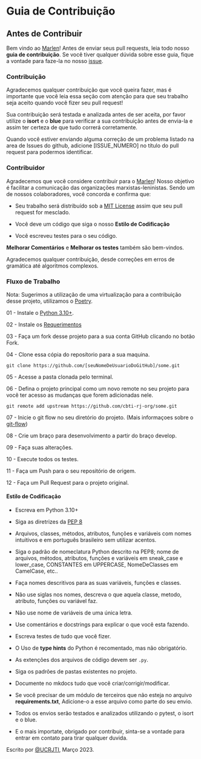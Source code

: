# Guia de Contribuição

## Antes de Contribuir

Bem vindo ao [Marlen](https://github.com/cbti-rj-org/marlen)! Antes de enviar seus pull requests, leia todo nosso **guia de contribuição**. Se você tiver qualquer dúvida sobre esse guia, fique a vontade para faze-la no nosso [issue](https://github.com/cbti-rj-org/marlen/issues/new).

### Contribuição

Agradecemos qualquer contribuição que você queira fazer, mas é importante que você leia essa seção com atenção para que seu trabalho seja aceito quando você fizer seu pull request!

Sua contribuição será testada e analizada antes de ser aceita, por favor utilize o **isort** e o **blue** para verificar a sua contribuição antes de envia-la e assim ter certeza de que tudo correrá corretamente.

Quando você estiver enviando alguma correção de um problema listado na area de Issues do github, adicione [ISSUE_NUMERO] no título do pull request para podermos identificar.

### Contribuidor

Agradecemos que você considere contribuir para o [Marlen](https://github.com/cbti-rj-org/marlen)! Nosso objetivo é facilitar a comunicação das organizações marxistas-leninistas. Sendo um de nossos colaboradores, você concorda e confirma que:

- Seu trabalho será distribuído sob a [MIT License](LICENSE.md) assim que seu pull request for mesclado.

- Você deve um código que siga o nosso **Estilo de Codificação**

- Você escreveu testes para o seu código.

**Melhorar Comentários** e **Melhorar os testes** também são bem-vindos.

Agradecemos qualquer contribuição, desde correções em erros de gramática até algoritmos complexos.

### Fluxo de Trabalho
 Nota: Sugerimos a utilização de uma virtualização para a contribuição desse projeto, utilizamos o [Poetry](https://python-poetry.org/).

 01 - Instale o [Python 3.10+](https://www.python.org/downloads/).

 02 - Instale os [Requerimentos](requirements.txt)

 03 - Faça um fork desse projeto para a sua conta GitHub clicando no botão Fork.

 04 - Clone essa cópia do reposítorio para a sua maquina.

 ```
 git clone https://github.com/[seuNomeDeUsuarioDoGitHub]/some.git
 ```

 05 - Acesse a pasta clonada pelo terminal.

 06 - Defina o projeto principal como um novo remote no seu projeto para você ter acesso as mudanças que forem adicionadas nele.

 ```
 git remote add upstream https://github.com/cbti-rj-org/some.git
 ```

 07 - Inicie o git flow no seu diretório do projeto. (Mais informaçoes sobre o [git-flow](https://medium.com/@lariodiniz/tutorial-git-com-git-flow-476ad906c8ae))

 08 - Crie um braço para desenvolvimento a partir do braço develop.

 09 - Faça suas alterações.

 10 - Execute todos os testes.

 11 - Faça um Push para o seu repositório de origem.

 12 - Faça um Pull Request para o projeto original.


#### Estilo de Codificação

* Escreva em Python 3.10+

* Siga as diretrizes da [PEP 8](https://www.python.org/dev/peps/pep-0008/)

* Arquivos, classes, métodos, atributos, funções e variáveis com nomes intuitivos e em português brasileiro sem utilizar acentos.

* Siga o padrão de nomeclatura Python descrito na PEP8; nome de arquivos, métodos, atributos, funções e variáveis em sneak_case e lower_case, CONSTANTES em UPPERCASE, NomeDeClasses em CamelCase, etc..

* Faça nomes descritivos para as suas variáveis, funções e classes.

* Não use siglas nos nomes, descreva o que aquela classe, metodo, atributo, funções ou variável faz.
  
* Não use nome de variáveis de uma única letra.

* Use comentários e docstrings para explicar o que você esta fazendo.

* Escreva testes de tudo que você fizer.

* O Uso de **type hints** do Python é recomentado, mas não obrigatório.

* As extenções dos arquivos de código devem ser `.py`.

* Siga os padrões de pastas existentes no projeto.

* Documente no mkdocs tudo que você criar/corrigir/modificar.

* Se você precisar de um módulo de terceiros que não esteja no arquivo __requirements.txt__, Adicione-o a esse arquivo como parte do seu envio.

* Todos os envios serão testados e analizados utilizando o pytest, o isort e o blue.

* E o mais importate, obrigado por contribuir, sinta-se a vontade para entrar em contato para tirar qualquer duvida.


Escrito por [@UCRJTI](https://github.com/cbti-rj-org), Março 2023.
